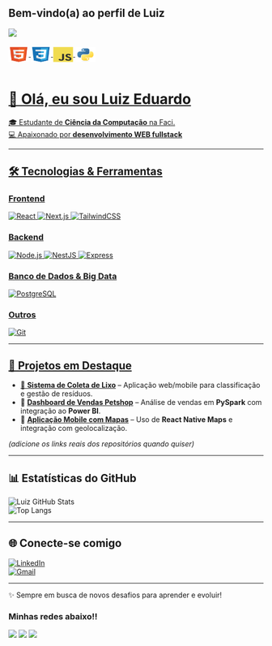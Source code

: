 ## Bem-vindo(a) ao perfil de Luiz 

<div>
   <a href="https://github.com/luizefb">
   <img height="180em" src="https://github-readme-stats.vercel.app/api/top-langs/?username=luizefb&layout=compact&langs_count=6&theme=solarized-light"/>
</div>
    
<div style="display: inline_block"><br>
  <img align="center" alt="HTML" height="30" width="40" src="https://raw.githubusercontent.com/devicons/devicon/master/icons/html5/html5-original.svg">
  <img align="center" alt="CSS" height="30" width="40" src="https://raw.githubusercontent.com/devicons/devicon/master/icons/css3/css3-original.svg">
  <img align="center" alt="JS" height="30" width="40" src="https://raw.githubusercontent.com/devicons/devicon/master/icons/javascript/javascript-original.svg">
  <img align="center" alt="PYTHON" height="30" width="40" src="https://raw.githubusercontent.com/devicons/devicon/master/icons/python/python-original.svg">
</div>
 
 <br>

 # 👋 Olá, eu sou Luiz Eduardo  

🎓 Estudante de **Ciência da Computação** na Faci.  
💻 Apaixonado por **desenvolvimento WEB fullstack**  

---

## 🛠️ Tecnologias & Ferramentas

### Frontend
![React](https://img.shields.io/badge/-React-05122A?style=flat&logo=react) 
![Next.js](https://img.shields.io/badge/-Next.js-05122A?style=flat&logo=next.js) 
![TailwindCSS](https://img.shields.io/badge/-TailwindCSS-05122A?style=flat&logo=tailwindcss)

### Backend
![Node.js](https://img.shields.io/badge/-Node.js-05122A?style=flat&logo=node.js)
![NestJS](https://img.shields.io/badge/-NestJS-05122A?style=flat&logo=nestjs)
![Express](https://img.shields.io/badge/-Express-05122A?style=flat&logo=express)

### Banco de Dados & Big Data
![PostgreSQL](https://img.shields.io/badge/-PostgreSQL-05122A?style=flat&logo=postgresql)

### Outros
![Git](https://img.shields.io/badge/-Git-05122A?style=flat&logo=git)


---

## 📌 Projetos em Destaque

- 🔹 [**Sistema de Coleta de Lixo**](#) – Aplicação web/mobile para classificação e gestão de resíduos.  
- 🔹 [**Dashboard de Vendas Petshop**](#) – Análise de vendas em **PySpark** com integração ao **Power BI**.  
- 🔹 [**Aplicação Mobile com Mapas**](#) – Uso de **React Native Maps** e integração com geolocalização.  

*(adicione os links reais dos repositórios quando quiser)*

---

## 📊 Estatísticas do GitHub

![Luiz GitHub Stats](https://github-readme-stats.vercel.app/api?username=SEU-USUARIO&show_icons=true&theme=tokyonight)  
![Top Langs](https://github-readme-stats.vercel.app/api/top-langs/?username=SEU-USUARIO&layout=compact&theme=tokyonight)

---

## 🌐 Conecte-se comigo

[![LinkedIn](https://img.shields.io/badge/-LinkedIn-05122A?style=flat&logo=linkedin)](https://linkedin.com/in/SEU-LINKEDIN)  
[![Gmail](https://img.shields.io/badge/-Email-05122A?style=flat&logo=gmail)](mailto:SEU-EMAIL@gmail.com)

---
✨ Sempre em busca de novos desafios para aprender e evoluir!

  ### Minhas redes abaixo!!
 
<div> 
  <a href="https://instagram.com/luizefb_" target="_blank"><img src="https://img.shields.io/badge/-Instagram-%23E4405F?style=for-the-badge&logo=instagram&logoColor=white" target="_blank"></a>
  <a href = "luizeduardobaganha@gmail.com"><img src="https://img.shields.io/badge/-Gmail-%23333?style=for-the-badge&logo=gmail&logoColor=white" target="_blank"></a>
  <a href="https://www.linkedin.com/in/luizefb" target="_blank"><img src="https://img.shields.io/badge/-LinkedIn-%230077B5?style=for-the-badge&logo=linkedin&logoColor=white" target="_blank"></a> 
</div>
